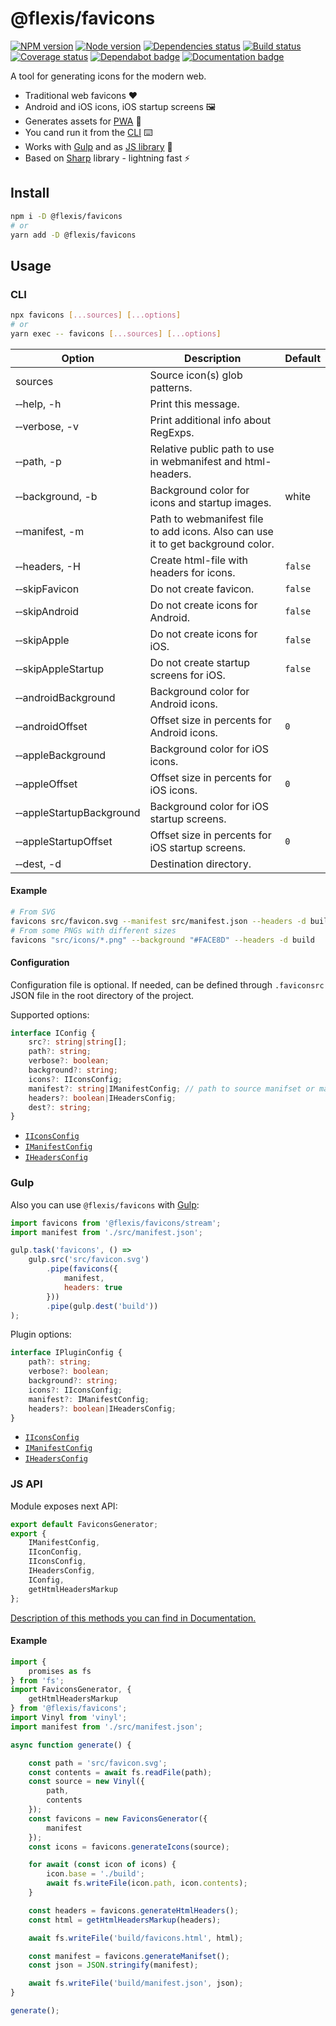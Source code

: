 # @flexis/favicons

[![NPM version][npm]][npm-url]
[![Node version][node]][node-url]
[![Dependencies status][deps]][deps-url]
[![Build status][build]][build-url]
[![Coverage status][coverage]][coverage-url]
[![Dependabot badge][dependabot]][dependabot-url]
[![Documentation badge][documentation]][documentation-url]

[npm]: https://img.shields.io/npm/v/@flexis/favicons.svg
[npm-url]: https://npmjs.com/package/@flexis/favicons

[node]: https://img.shields.io/node/v/@flexis/favicons.svg
[node-url]: https://nodejs.org

[deps]: https://david-dm.org/TrigenSoftware/flexis-favicons.svg
[deps-url]: https://david-dm.org/TrigenSoftware/flexis-favicons

[build]: https://img.shields.io/travis/com/TrigenSoftware/flexis-favicons/master.svg
[build-url]: https://travis-ci.com/TrigenSoftware/flexis-favicons

[coverage]: https://img.shields.io/coveralls/TrigenSoftware/flexis-favicons.svg
[coverage-url]: https://coveralls.io/r/TrigenSoftware/flexis-favicons

[dependabot]: https://api.dependabot.com/badges/status?host=github&repo=TrigenSoftware/flexis-favicons
[dependabot-url]: https://dependabot.com/

[documentation]: https://img.shields.io/badge/API-Documentation-2b7489.svg
[documentation-url]: https://trigensoftware.github.io/flexis-favicons

A tool for generating icons for the modern web.

- Traditional web favicons ❤️
- Android and iOS icons, iOS startup screens 🖼
- Generates assets for [PWA](https://developers.google.com/web/progressive-web-apps/) 📲
- You cand run it from the [CLI](#cli) ⌨️
- Works with [Gulp](#gulp) and as [JS library](#js-api) 🦄
- Based on [Sharp](https://github.com/lovell/sharp) library - lightning fast ⚡️

## Install

```sh
npm i -D @flexis/favicons
# or
yarn add -D @flexis/favicons
```

## Usage

### CLI

```sh
npx favicons [...sources] [...options]
# or
yarn exec -- favicons [...sources] [...options]
```

| Option | Description | Default |
|--------|-------------|---------|
| sources | Source icon(s) glob patterns. | |
| &#x2011;&#x2011;help, -h | Print this message. | |
| &#x2011;&#x2011;verbose, -v | Print additional info about RegExps. | |
| &#x2011;&#x2011;path, -p | Relative public path to use in webmanifest and html-headers. | |
| &#x2011;&#x2011;background, -b | Background color for icons and startup images. | white |
| &#x2011;&#x2011;manifest, -m | Path to webmanifest file to add icons. Also can use it to get background color. | |
| &#x2011;&#x2011;headers, -H | Create html-file with headers for icons. | `false` |
| &#x2011;&#x2011;skipFavicon | Do not create favicon. | `false`
| &#x2011;&#x2011;skipAndroid | Do not create icons for Android. | `false`
| &#x2011;&#x2011;skipApple | Do not create icons for iOS. | `false`
| &#x2011;&#x2011;skipAppleStartup | Do not create startup screens for iOS. | `false`
| &#x2011;&#x2011;androidBackground | Background color for Android icons. |  |
| &#x2011;&#x2011;androidOffset | Offset size in percents for Android icons. | `0` |
| &#x2011;&#x2011;appleBackground | Background color for iOS icons. |  |
| &#x2011;&#x2011;appleOffset | Offset size in percents for iOS icons. | `0` |
| &#x2011;&#x2011;appleStartupBackground | Background color for iOS startup screens. |  |
| &#x2011;&#x2011;appleStartupOffset | Offset size in percents for iOS startup screens. | `0` |
| &#x2011;&#x2011;dest, -d | Destination directory. | |

#### Example

```sh
# From SVG
favicons src/favicon.svg --manifest src/manifest.json --headers -d build
# From some PNGs with different sizes
favicons "src/icons/*.png" --background "#FACE8D" --headers -d build
```

#### Configuration

Configuration file is optional. If needed, can be defined through `.faviconsrc` JSON file in the root directory of the project.

Supported options:

```ts
interface IConfig {
    src?: string|string[];
    path?: string;
    verbose?: boolean;
    background?: string;
    icons?: IIconsConfig;
    manifest?: string|IManifestConfig; // path to source manifset or manifest object
    headers?: boolean|IHeadersConfig;
    dest?: string;
}
```

- [`IIconsConfig`](https://trigensoftware.github.io/flexis-favicons/interfaces/_icons_.iiconsconfig.html)
- [`IManifestConfig`](https://trigensoftware.github.io/flexis-favicons/interfaces/_manifest_.imanifestconfig.html)
- [`IHeadersConfig`](https://trigensoftware.github.io/flexis-favicons/interfaces/_htmlheaders_.iheadersconfig.html)

### Gulp

Also you can use `@flexis/favicons` with [Gulp](https://github.com/gulpjs/gulp):

```js
import favicons from '@flexis/favicons/stream';
import manifest from './src/manifest.json';

gulp.task('favicons', () =>
    gulp.src('src/favicon.svg')
        .pipe(favicons({
            manifest,
            headers: true
        }))
        .pipe(gulp.dest('build'))
);
```

Plugin options:

```ts
interface IPluginConfig {
    path?: string;
    verbose?: boolean;
    background?: string;
    icons?: IIconsConfig;
    manifest?: IManifestConfig;
    headers?: boolean|IHeadersConfig;
}
```

- [`IIconsConfig`](https://trigensoftware.github.io/flexis-favicons/interfaces/_icons_.iiconsconfig.html)
- [`IManifestConfig`](https://trigensoftware.github.io/flexis-favicons/interfaces/_manifest_.imanifestconfig.html)
- [`IHeadersConfig`](https://trigensoftware.github.io/flexis-favicons/interfaces/_htmlheaders_.iheadersconfig.html)

### JS API

Module exposes next API:

```js
export default FaviconsGenerator;
export {
    IManifestConfig,
    IIconConfig,
    IIconsConfig,
    IHeadersConfig,
    IConfig,
    getHtmlHeadersMarkup
};
```

[Description of this methods you can find in Documentation.](https://trigensoftware.github.io/flexis-favicons/index.html)

#### Example

```js
import {
    promises as fs
} from 'fs';
import FaviconsGenerator, {
    getHtmlHeadersMarkup
} from '@flexis/favicons';
import Vinyl from 'vinyl';
import manifest from './src/manifest.json';

async function generate() {

    const path = 'src/favicon.svg';
    const contents = await fs.readFile(path);
    const source = new Vinyl({
        path,
        contents
    });
    const favicons = new FaviconsGenerator({
        manifest
    });
    const icons = favicons.generateIcons(source);

    for await (const icon of icons) {
        icon.base = './build';
        await fs.writeFile(icon.path, icon.contents);
    }

    const headers = favicons.generateHtmlHeaders();
    const html = getHtmlHeadersMarkup(headers);

    await fs.writeFile('build/favicons.html', html);

    const manifest = favicons.generateManifset();
    const json = JSON.stringify(manifest);

    await fs.writeFile('build/manifest.json', json);
}

generate();
```
